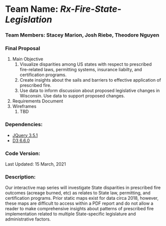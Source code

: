 # Team Name: *Rx-Fire-State-Legislation*

### Team Members: Stacey Marion, Josh Riebe, Theodore Nguyen

### Final Proposal
1. Main Objective
    1. Visualize disparities among US states with respect to prescribed fire-related laws, permitting systems, insurance liabilty, and certification programs. 
    2. Create insights about the sails and barriers to effective application of prescribed fire.
    3. Use data to inform discussion about proposed legislative changes in Wisconsin. Use data to support proposed changes.
2. Requirements Document
3. Wireframes
    1. TBD

### **Dependencies:**
* [JQuery 3.5.1](https://jquery.com/)
* [D3 6.6.0](https://d3js.org/)

### **Code Version:**
Last Updated: 15 March, 2021

### **Description:**
Our interactive map series will investigate State disparities in prescribed fire outcomes (acreage burned, etc) as relates to State law, permitting, and certification programs. Prior static maps exist for data circa 2018, however, these maps are difficult to access within a PDF report and do not allow a reader to make comprehensive insights about patterns of prescribed fire implementation related to multiple State-specific legislature and administrative factors.

